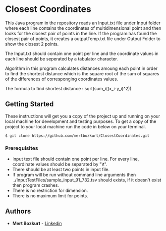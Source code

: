 # Closest Coordinates

This Java program in the repository reads an Input.txt file under Input folder where each line contains the coordinates of 
multidimensional point and then looks for the closest pair of points in the line. If the program has found the closest 
pair of points, it creates a outputTemp.txt  file under Output Folder to show the closest 2 points.

The Input.txt should contain one point per line and the coordinate values in each line should be seperated by a tabulator 
character.

Algorithm in this program calculates distances amoung each point in order to find the shortest distance which is the square root
of the sum of squares of the dfferences of corresponging coordinates values.

The formula to find shortest distance : sqrt(sum_i((x_i-y_i)^2))

## Getting Started

These instructions will get you a copy of the project up and running on your local machine for development and testing purposes. To get a copy of the project to your local machine run the code in below on your terminal.
```
$ git clone https://github.com/mertbozkurt/ClosestCoordinates.git
```

### Prerequisites


* Input text file should contain one point per line. For every line, coordinate values should be separated by "\t". 
* There should be at least two points in input file.
* If program will be run without command line arguments then ../InputTestFiles/sample_input_91_732.tsv should exists, if it doesn't exist then program crashes.
* There is no restriction for dimension.
* There is no maximum limit for points.



## Authors

* **Mert Bozkurt**  - [Linkedin](https://www.linkedin.com/in/mert-bozkurt-2b3a4114/)

